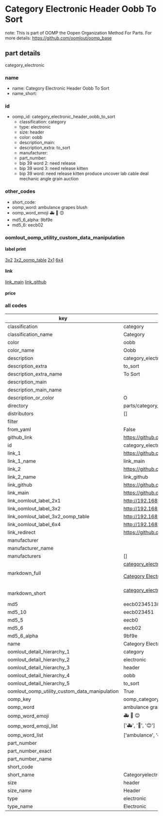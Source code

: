 # Category Electronic Header Oobb To Sort  

note: This is part of OOMP the Oopen Organization Method For Parts. For more details: https://github.com/oomlout/oomp_base

##  part details
  



category_electronic



### name
* name: Category Electronic Header Oobb To Sort
* name_short: 
### id
* oomp_id: category_electronic_header_oobb_to_sort
  * classification: category
  * type: electronic
  * size: header
  * color: oobb
  * description_main: 
  * description_extra: to_sort
  * manufacturer: 
  * part_number: 
  * bip 39 word 2: need release
  * bip 39 word 3: need release kitten
  * bip 39 word: need release kitten produce uncover lab cable deal mechanic angle grain auction

### other_codes
* short_code: 
* oomp_word: ambulance grapes blush
* oomp_word_emoji :ambulance: :grapes: :blush:
* md5_6_alpha: 9bf9e
* md5_6: eecb02






### oomlout_oomp_utility_custom_data_manipulation
#### label print
[3x2](http://192.168.1.245:1112/?label=oomp%209bf9e)
[3x2_oomp_table](http://192.168.1.108:1112/?label=oomp%209bf9e)
[2x1](http://192.168.1.242:1112/?label=oomp%209bf9e)
[6x4](http://192.168.1.55:1112/?label=oomp%209bf9e)    

#### link

[link_main](https://github.com/oomlout/oomlout_oomp_version_1_messy/tree/main/parts/category_electronic_header_oobb_to_sort) [link_github](https://github.com/oomlout/oomlout_oomp_version_1_messy/tree/main/parts/category_electronic_header_oobb_to_sort)                             

#### price







### all codes 
| key | value |  
| --- | --- |  
| classification | category |  
| classification_name | Category |  
| color | oobb |  
| color_name | Oobb |  
| description | category_electronic |  
| description_extra | to_sort |  
| description_extra_name | To Sort |  
| description_main |  |  
| description_main_name |  |  
| description_or_color | O  |  
| directory | parts/category_electronic_header_oobb_to_sort |  
| distributors | [] |  
| filter |  |  
| from_yaml | False |  
| github_link | https://github.com/oomlout/oomlout_oomp_part_src/tree/main/parts/category_electronic_header_oobb_to_sort |  
| id | category_electronic_header_oobb_to_sort |  
| link_1 | https://github.com/oomlout/oomlout_oomp_version_1_messy/tree/main/parts/category_electronic_header_oobb_to_sort |  
| link_1_name | link_main |  
| link_2 | https://github.com/oomlout/oomlout_oomp_version_1_messy/tree/main/parts/category_electronic_header_oobb_to_sort |  
| link_2_name | link_github |  
| link_github | https://github.com/oomlout/oomlout_oomp_version_1_messy/tree/main/parts/category_electronic_header_oobb_to_sort |  
| link_main | https://github.com/oomlout/oomlout_oomp_version_1_messy/tree/main/parts/category_electronic_header_oobb_to_sort |  
| link_oomlout_label_2x1 | http://192.168.1.242:1112/?label=oomp%209bf9e |  
| link_oomlout_label_3x2 | http://192.168.1.245:1112/?label=oomp%209bf9e |  
| link_oomlout_label_3x2_oomp_table | http://192.168.1.108:1112/?label=oomp%209bf9e |  
| link_oomlout_label_6x4 | http://192.168.1.55:1112/?label=oomp%209bf9e |  
| link_redirect | https://github.com/oomlout/oomlout_oomp_version_1_messy/tree/main/parts/category_electronic_header_oobb_to_sort |  
| manufacturer |  |  
| manufacturer_name |  |  
| manufacturers | [] |  
| markdown_full | [category_electronic_header_oobb_to_sort](none)<br>[](none)<br>[Category Electronic Header Oobb To Sort](none)<br><br> |  
| markdown_short | [category_electronic_header_oobb_to_sort](none)<br><br> |  
| md5 | eecb0234513823fdf0765abaf6ad4c9e |  
| md5_10 | eecb023451 |  
| md5_5 | eecb0 |  
| md5_6 | eecb02 |  
| md5_6_alpha | 9bf9e |  
| name | Category Electronic Header Oobb To Sort |  
| oomlout_detail_hierarchy_1 | category |  
| oomlout_detail_hierarchy_2 | electronic |  
| oomlout_detail_hierarchy_3 | header |  
| oomlout_detail_hierarchy_4 | oobb |  
| oomlout_detail_hierarchy_5 | to_sort |  
| oomlout_oomp_utility_custom_data_manipulation | True |  
| oomp_key | oomp_category_electronic_header_oobb_to_sort |  
| oomp_word | ambulance grapes blush |  
| oomp_word_emoji | :ambulance: :grapes: :blush: |  
| oomp_word_emoji_list | [':ambulance:', ':grapes:', ':blush:'] |  
| oomp_word_list | ['ambulance', 'grapes', 'blush'] |  
| part_number |  |  
| part_number_exact |  |  
| part_number_name |  |  
| short_code |  |  
| short_name | Categoryelectronic |  
| size | header |  
| size_name | Header |  
| type | electronic |  
| type_name | Electronic |  
